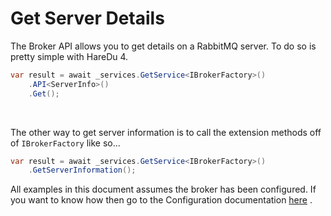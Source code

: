 # Get Server Details

The Broker API allows you to get details on a RabbitMQ server. To do so is pretty simple with HareDu 4.

```c#
var result = await _services.GetService<IBrokerFactory>()
    .API<ServerInfo>()
    .Get();
```
<br>

The other way to get server information is to call the extension methods off of ```IBrokerFactory``` like so...

```c#
var result = await _services.GetService<IBrokerFactory>()
    .GetServerInformation();
```

All examples in this document assumes the broker has been configured. If you want to know how then go to the Configuration documentation [here](https://github.com/ahives/HareDu2/blob/master/docs/configuration.md) .

